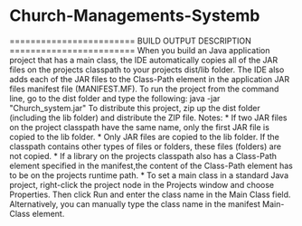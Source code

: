 # Church-Managements-Systemb
 ======================== BUILD OUTPUT DESCRIPTION ========================  When you build an Java application project that has a main class, the IDE automatically copies all of the JAR files on the projects classpath to your projects dist/lib folder. The IDE also adds each of the JAR files to the Class-Path element in the application JAR files manifest file (MANIFEST.MF).  To run the project from the command line, go to the dist folder and type the following:  java -jar "Church_system.jar"   To distribute this project, zip up the dist folder (including the lib folder) and distribute the ZIP file.  Notes:  * If two JAR files on the project classpath have the same name, only the first JAR file is copied to the lib folder. * Only JAR files are copied to the lib folder. If the classpath contains other types of files or folders, these files (folders) are not copied. * If a library on the projects classpath also has a Class-Path element specified in the manifest,the content of the Class-Path element has to be on the projects runtime path. * To set a main class in a standard Java project, right-click the project node in the Projects window and choose Properties. Then click Run and enter the class name in the Main Class field. Alternatively, you can manually type the class name in the manifest Main-Class element.
